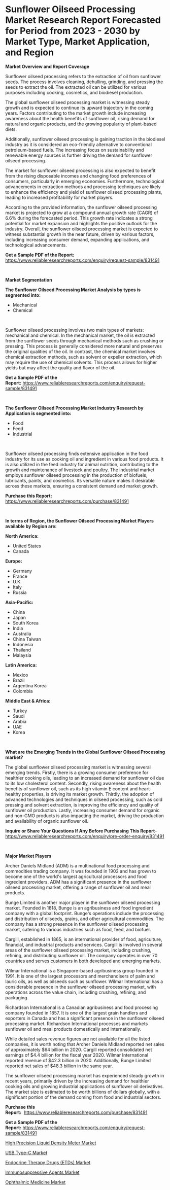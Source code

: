 <p><h1>Sunflower Oilseed Processing Market Research Report Forecasted for Period from 2023 -  2030 by Market Type, Market Application, and Region</h1></p><p><strong>Market Overview and Report Coverage</strong></p>
<p><p>Sunflower oilseed processing refers to the extraction of oil from sunflower seeds. The process involves cleaning, dehulling, grinding, and pressing the seeds to extract the oil. The extracted oil can be utilized for various purposes including cooking, cosmetics, and biodiesel production.</p><p>The global sunflower oilseed processing market is witnessing steady growth and is expected to continue its upward trajectory in the coming years. Factors contributing to the market growth include increasing awareness about the health benefits of sunflower oil, rising demand for natural and organic products, and the growing popularity of plant-based diets.</p><p>Additionally, sunflower oilseed processing is gaining traction in the biodiesel industry as it is considered an eco-friendly alternative to conventional petroleum-based fuels. The increasing focus on sustainability and renewable energy sources is further driving the demand for sunflower oilseed processing.</p><p>The market for sunflower oilseed processing is also expected to benefit from the rising disposable incomes and changing food preferences of consumers, particularly in emerging economies. Furthermore, technological advancements in extraction methods and processing techniques are likely to enhance the efficiency and yield of sunflower oilseed processing plants, leading to increased profitability for market players.</p><p>According to the provided information, the sunflower oilseed processing market is projected to grow at a compound annual growth rate (CAGR) of 6.6% during the forecasted period. This growth rate indicates a strong potential for market expansion and highlights the positive outlook for the industry. Overall, the sunflower oilseed processing market is expected to witness substantial growth in the near future, driven by various factors, including increasing consumer demand, expanding applications, and technological advancements.</p></p>
<p><strong>Get a Sample PDF of the Report:</strong> <a href="https://www.reliableresearchreports.com/enquiry/request-sample/831491">https://www.reliableresearchreports.com/enquiry/request-sample/831491</a></p>
<p>&nbsp;</p>
<p><strong>Market Segmentation</strong></p>
<p><strong>The Sunflower Oilseed Processing Market Analysis by types is segmented into:</strong></p>
<p><ul><li>Mechanical</li><li>Chemical</li></ul></p>
<p>&nbsp;</p>
<p><p>Sunflower oilseed processing involves two main types of markets: mechanical and chemical. In the mechanical market, the oil is extracted from the sunflower seeds through mechanical methods such as crushing or pressing. This process is generally considered more natural and preserves the original qualities of the oil. In contrast, the chemical market involves chemical extraction methods, such as solvent or expeller extraction, which may require the use of chemical solvents. This process allows for higher yields but may affect the quality and flavor of the oil.</p></p>
<p><strong>Get a Sample PDF of the Report:</strong>&nbsp;<a href="https://www.reliableresearchreports.com/enquiry/request-sample/831491">https://www.reliableresearchreports.com/enquiry/request-sample/831491</a></p>
<p>&nbsp;</p>
<p><strong>The Sunflower Oilseed Processing Market Industry Research by Application is segmented into:</strong></p>
<p><ul><li>Food</li><li>Feed</li><li>Industrial</li></ul></p>
<p>&nbsp;</p>
<p><p>Sunflower oilseed processing finds extensive application in the food industry for its use as cooking oil and ingredient in various food products. It is also utilized in the feed industry for animal nutrition, contributing to the growth and maintenance of livestock and poultry. The industrial market employs sunflower oilseed processing in the production of biofuels, lubricants, paints, and cosmetics. Its versatile nature makes it desirable across these markets, ensuring a consistent demand and market growth.</p></p>
<p><strong>Purchase this Report:</strong>&nbsp; <a href="https://www.reliableresearchreports.com/purchase/831491">https://www.reliableresearchreports.com/purchase/831491</a></p>
<p>&nbsp;</p>
<p><strong>In terms of Region, the Sunflower Oilseed Processing Market Players available by Region are:</strong></p>
<p>
    <p> <strong> North America: </strong>
        <ul>
            <li>United States</li>
            <li>Canada</li>
        </ul>
        </p> 
    <p> <strong> Europe: </strong>
        <ul>
            <li>Germany</li>
            <li>France</li>
            <li>U.K.</li>
            <li>Italy</li>
            <li>Russia</li>
        </ul>
        </p> 
    <p> <strong> Asia-Pacific: </strong>
        <ul>
            <li>China</li>
            <li>Japan</li>
            <li>South Korea</li>
            <li>India</li>
            <li>Australia</li>
            <li>China Taiwan</li>
            <li>Indonesia</li>
            <li>Thailand</li>
            <li>Malaysia</li>
        </ul>
        </p> 
    <p> <strong> Latin America: </strong>
        <ul>
            <li>Mexico</li>
            <li>Brazil</li>
            <li>Argentina Korea</li>
            <li>Colombia</li>
        </ul>
        </p> 
    <p> <strong> Middle East & Africa: </strong>
        <ul>
            <li>Turkey</li>
            <li>Saudi</li>
            <li>Arabia</li>
            <li>UAE</li>
            <li>Korea</li>
        </ul>
    </p>
    </p>
<p>&nbsp;</p>
<p><strong>What are the Emerging Trends in the Global Sunflower Oilseed Processing market?</strong></p>
<p><p>The global sunflower oilseed processing market is witnessing several emerging trends. Firstly, there is a growing consumer preference for healthier cooking oils, leading to an increased demand for sunflower oil due to its low cholesterol content. Secondly, rising awareness about the health benefits of sunflower oil, such as its high vitamin E content and heart-healthy properties, is driving its market growth. Thirdly, the adoption of advanced technologies and techniques in oilseed processing, such as cold pressing and solvent extraction, is improving the efficiency and quality of sunflower oil production. Lastly, increasing consumer demand for organic and non-GMO products is also impacting the market, driving the production and availability of organic sunflower oil.</p></p>
<p><strong>Inquire or Share Your Questions If Any Before Purchasing This Report</strong>- <a href="https://www.reliableresearchreports.com/enquiry/pre-order-enquiry/831491">https://www.reliableresearchreports.com/enquiry/pre-order-enquiry/831491</a></p>
<p>&nbsp;</p>
<p><strong>Major Market Players</strong></p>
<p><p>Archer Daniels Midland (ADM) is a multinational food processing and commodities trading company. It was founded in 1902 and has grown to become one of the world's largest agricultural processors and food ingredient providers. ADM has a significant presence in the sunflower oilseed processing market, offering a range of sunflower oil and meal products.</p><p>Bunge Limited is another major player in the sunflower oilseed processing market. Founded in 1818, Bunge is an agribusiness and food ingredient company with a global footprint. Bunge's operations include the processing and distribution of oilseeds, grains, and other agricultural commodities. The company has a strong presence in the sunflower oilseed processing market, catering to various industries such as food, feed, and biofuel.</p><p>Cargill, established in 1865, is an international provider of food, agriculture, financial, and industrial products and services. Cargill is involved in several areas of the sunflower oilseed processing market, including crushing, refining, and distributing sunflower oil. The company operates in over 70 countries and serves customers in both developed and emerging markets.</p><p>Wilmar International is a Singapore-based agribusiness group founded in 1991. It is one of the largest processors and merchandisers of palm and lauric oils, as well as oilseeds such as sunflower. Wilmar International has a considerable presence in the sunflower oilseed processing market, with operations across the value chain, including crushing, refining, and packaging.</p><p>Richardson International is a Canadian agribusiness and food processing company founded in 1857. It is one of the largest grain handlers and exporters in Canada and has a significant presence in the sunflower oilseed processing market. Richardson International processes and markets sunflower oil and meal products domestically and internationally.</p><p>While detailed sales revenue figures are not available for all the listed companies, it is worth noting that Archer Daniels Midland reported net sales of approximately $64 billion in 2020. Cargill reported consolidated net earnings of $4.4 billion for the fiscal year 2020. Wilmar International reported revenue of $42.3 billion in 2020. Additionally, Bunge Limited reported net sales of $48.3 billion in the same year.</p><p>The sunflower oilseed processing market has experienced steady growth in recent years, primarily driven by the increasing demand for healthier cooking oils and growing industrial applications of sunflower oil derivatives. The market size is estimated to be worth billions of dollars globally, with a significant portion of the demand coming from food and industrial sectors.</p></p>
<p><strong>Purchase this Report:</strong>&nbsp;&nbsp;<a href="https://www.reliableresearchreports.com/purchase/831491">https://www.reliableresearchreports.com/purchase/831491</a></p>
<p></p>
<p><strong>Get a Sample PDF of the Report:</strong>&nbsp;<a href="https://www.reliableresearchreports.com/enquiry/request-sample/831491">https://www.reliableresearchreports.com/enquiry/request-sample/831491</a></p>
<p><p><a href="https://medium.com/@daveblock1987/decoding-high-precision-liquid-density-meter-market-metrics-market-share-trends-and-growth-ce50135548c9">High Precision Liquid Density Meter Market</a></p><p><a href="https://medium.com/@jewelmohr/usb-type-c-market-competitive-analysis-market-trends-and-forecast-to-2030-7eb5c91edc02">USB Type-C Market</a></p><p><a href="https://www.linkedin.com/pulse/endocrine-therapy-drugs-etds-market-size-growth-forecast-from/">Endocrine Therapy Drugs (ETDs) Market</a></p><p><a href="https://www.linkedin.com/pulse/immunosuppressive-agents-market-size-growth-forecast-from-2023/">Immunosuppressive Agents Market</a></p><p><a href="https://www.linkedin.com/pulse/ophthalmic-medicine-market-size-growth-forecast/">Ophthalmic Medicine Market</a></p></p>